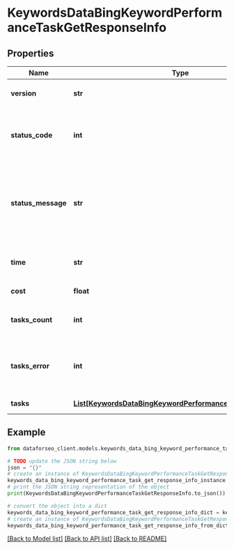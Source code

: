 # KeywordsDataBingKeywordPerformanceTaskGetResponseInfo


## Properties

Name | Type | Description | Notes
------------ | ------------- | ------------- | -------------
**version** | **str** | the current version of the API | [optional] 
**status_code** | **int** | general status code you can find the full list of the response codes here | [optional] 
**status_message** | **str** | general informational message you can find the full list of general informational messages here | [optional] 
**time** | **str** | total execution time, seconds | [optional] 
**cost** | **float** | total tasks cost, USD | [optional] 
**tasks_count** | **int** | the number of tasks in the tasks array | [optional] 
**tasks_error** | **int** | the number of tasks in the tasks array returned with an error | [optional] 
**tasks** | [**List[KeywordsDataBingKeywordPerformanceTaskGetTaskInfo]**](KeywordsDataBingKeywordPerformanceTaskGetTaskInfo.md) | array of tasks | [optional] 

## Example

```python
from dataforseo_client.models.keywords_data_bing_keyword_performance_task_get_response_info import KeywordsDataBingKeywordPerformanceTaskGetResponseInfo

# TODO update the JSON string below
json = "{}"
# create an instance of KeywordsDataBingKeywordPerformanceTaskGetResponseInfo from a JSON string
keywords_data_bing_keyword_performance_task_get_response_info_instance = KeywordsDataBingKeywordPerformanceTaskGetResponseInfo.from_json(json)
# print the JSON string representation of the object
print(KeywordsDataBingKeywordPerformanceTaskGetResponseInfo.to_json())

# convert the object into a dict
keywords_data_bing_keyword_performance_task_get_response_info_dict = keywords_data_bing_keyword_performance_task_get_response_info_instance.to_dict()
# create an instance of KeywordsDataBingKeywordPerformanceTaskGetResponseInfo from a dict
keywords_data_bing_keyword_performance_task_get_response_info_from_dict = KeywordsDataBingKeywordPerformanceTaskGetResponseInfo.from_dict(keywords_data_bing_keyword_performance_task_get_response_info_dict)
```
[[Back to Model list]](../README.md#documentation-for-models) [[Back to API list]](../README.md#documentation-for-api-endpoints) [[Back to README]](../README.md)


